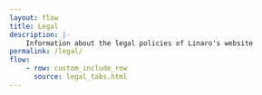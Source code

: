 ```yaml
---
layout: flow
title: Legal
description: |-
    Information about the legal policies of Linaro's website
permalink: /legal/
flow:
    - row: custom_include_row
      source: legal_tabs.html
---
```

